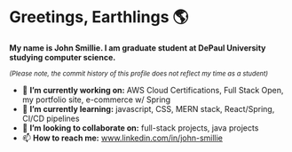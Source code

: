 # Greetings, Earthlings 🌎
 **My name is John Smillie. I am graduate student at DePaul University studying computer science.**

*<small>(Please note, the commit history of this profile does not reflect my time as a student)</small>*

- 🔭 **I’m currently working on:** AWS Cloud Certifications, Full Stack Open, my portfolio site, e-commerce w/ Spring
- 🌱 **I’m currently learning:** javascript, CSS, MERN stack, React/Spring, CI/CD pipelines
- 👯 **I’m looking to collaborate on:** full-stack projects, java projects
- 📫 **How to reach me:** www.linkedin.com/in/john-smillie 
<!--
**johnsmillie-portfolio/johnsmillie-portfolio** is a ✨ _special_ ✨ repository because its `README.md` (this file) appears on your GitHub profile.

Here are some ideas to get you started:

- 🔭 I’m currently working on ...
- 🌱 I’m currently learning ...
- 👯 I’m looking to collaborate on ...
- 🤔 I’m looking for help with ...
- 💬 Ask me about ...
- 📫 How to reach me: ...
- 😄 Pronouns: ...
- ⚡ Fun fact: ...
-->
